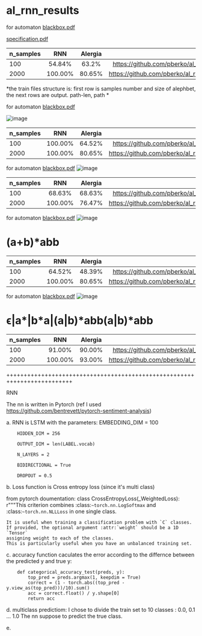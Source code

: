 # al_rnn_results

for automaton
[blackbox.pdf](https://github.com/roiDaniela/run_time_verification/blob/master/data/aut108/pdf/blackbox.pdf)

[specification.pdf](https://github.com/roiDaniela/run_time_verification/blob/master/data/aut108/pdf/spec.pdf)


| n_samples    | RNN            | Alergia       |train_files                                                              |
| :---         |     :---:      |       :---:   |                                                                  ---:   |
| 100          | 54.84%         | 63.2%         |https://github.com/pberko/al_rnn_results/blob/main/tracesaut108_100.dat  |
| 2000         | 100.00%        | 80.65%        |https://github.com/pberko/al_rnn_results/blob/main/tracesaut108_2000.dat |


*the train files structure is: first row is samples number and size of alephbet, the next rows are output. path-len, path *

for automaton
[blackbox.pdf](https://github.com/roiDaniela/run_time_verification/files/6971032/blackbox.pdf)

![image](https://user-images.githubusercontent.com/86918539/129101548-52abc69c-3461-4fae-a3d3-23baff6ca877.png)


| n_samples    | RNN            | Alergia       |train_files                                                              |
| :---         |     :---:      |       :---:   |                                                                  ---:   |
| 100          | 100.00%        | 64.52%        |https://github.com/pberko/al_rnn_results/blob/main/tracesaut112_100.dat  |
| 2000         | 100.00%        | 80.65%        |https://github.com/pberko/al_rnn_results/blob/main/tracesaut112_2000.dat |


for automaton
[blackbox.pdf](https://github.com/roiDaniela/run_time_verification/files/6971064/blackbox.pdf)
![image](https://user-images.githubusercontent.com/86918539/129101620-9ec5180f-3807-4cd0-8fb1-16ce44d83409.png)


| n_samples    | RNN            | Alergia       |train_files                                                              |
| :---         |     :---:      |       :---:   |                                                                  ---:   |
| 100          | 68.63%         | 68.63%        |https://github.com/pberko/al_rnn_results/blob/main/tracesaut113_100.dat  |
| 2000         | 100.00%        | 76.47%        |https://github.com/pberko/al_rnn_results/blob/main/tracesaut113_2000.dat |


for automaton
[blackbox.pdf](https://github.com/roiDaniela/run_time_verification/files/6971077/blackbox.pdf)
![image](https://user-images.githubusercontent.com/86918539/129101661-ded147eb-9ce5-4de9-acda-4b0c8e153222.png)

# (a+b)*abb

| n_samples    | RNN            | Alergia       |train_files                                                              |
| :---         |     :---:      |       :---:   |                                                                  ---:   |
| 100          | 64.52%         | 48.39%        |https://github.com/pberko/al_rnn_results/blob/main/tracesaut114_100.dat  |
| 2000         | 100.00%        | 80.65%        |https://github.com/pberko/al_rnn_results/blob/main/tracesaut114_2000.dat |

for automaton
[blackbox.pdf](https://github.com/roiDaniela/run_time_verification/files/6971302/blackbox.pdf)
![image](https://user-images.githubusercontent.com/86918539/129101722-2ec7f39e-998a-4b21-b129-c68b940d8604.png)

# ϵ|a*|b*a|(a|b)*abb(a|b)*abb

| n_samples    | RNN            | Alergia       |train_files                                                              |
| :---         |     :---:      |       :---:   |                                                                  ---:   |
| 100          | 91.00%         | 90.00%        |https://github.com/pberko/al_rnn_results/blob/main/tracesaut115_100.dat  |
| 2000         | 100.00%        | 93.00%        |https://github.com/pberko/al_rnn_results/blob/main/tracesaut115_2000.dat |


+++++++++++++++++++++++++++++++++++++++++++++++++++++++++++++++++++++++++


RNN

The nn is written in Pytorch
(ref I used https://github.com/bentrevett/pytorch-sentiment-analysis)

a. RNN is LSTM with the parameters:
        EMBEDDING_DIM = 100
        
        HIDDEN_DIM = 256
        
        OUTPUT_DIM = len(LABEL.vocab)
        
        N_LAYERS = 2
        
        BIDIRECTIONAL = True
        
        DROPOUT = 0.5
        
b. Loss function is Cross entropy loss (since it's multi class)

from pytorch doumentation:
class CrossEntropyLoss(_WeightedLoss):
    r"""This criterion combines :class:`~torch.nn.LogSoftmax` and :class:`~torch.nn.NLLLoss` in one single class.

    It is useful when training a classification problem with `C` classes.
    If provided, the optional argument :attr:`weight` should be a 1D `Tensor`
    assigning weight to each of the classes.
    This is particularly useful when you have an unbalanced training set.
    
c. accuracy function caculates the error according to the differnce between the predicted y and true y:


        def categorical_accuracy_test(preds, y):
            top_pred = preds.argmax(1, keepdim = True)
            correct = (1 - torch.abs((top_pred - y.view_as(top_pred)))/10).sum()
            acc = correct.float() / y.shape[0]
            return acc
 
d. multiclass predictiom:
  I chose to divide the train set to 10 classes : 0.0, 0.1 ... 1.0
  The nn suppose to predict the true class.

e. 
